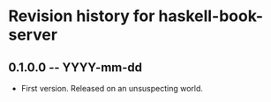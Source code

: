 # Revision history for haskell-book-server

## 0.1.0.0 -- YYYY-mm-dd

* First version. Released on an unsuspecting world.
